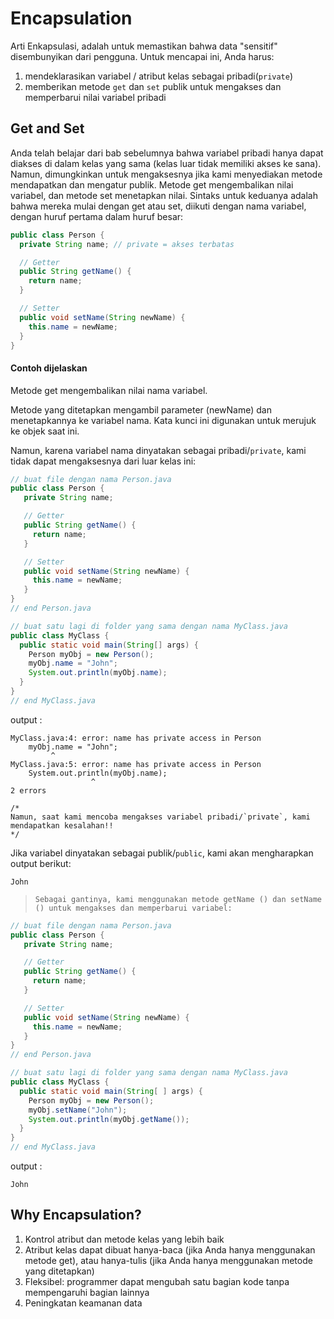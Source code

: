 # Encapsulation
Arti Enkapsulasi, adalah untuk memastikan bahwa data "sensitif" disembunyikan dari pengguna. Untuk mencapai ini, Anda harus:

1. mendeklarasikan variabel / atribut kelas sebagai pribadi(`private`)
1. memberikan metode `get` dan `set` publik untuk mengakses dan memperbarui nilai variabel pribadi

## Get and Set
Anda telah belajar dari bab sebelumnya bahwa variabel pribadi hanya dapat diakses di dalam kelas yang sama (kelas luar tidak memiliki akses ke sana). Namun, dimungkinkan untuk mengaksesnya jika kami menyediakan metode mendapatkan dan mengatur publik.
Metode get mengembalikan nilai variabel, dan metode set menetapkan nilai.
Sintaks untuk keduanya adalah bahwa mereka mulai dengan get atau set, diikuti dengan nama variabel, dengan huruf pertama dalam huruf besar:

```java
public class Person {
  private String name; // private = akses terbatas

  // Getter
  public String getName() {
    return name;
  }

  // Setter
  public void setName(String newName) {
    this.name = newName;
  }
}
```
#### Contoh dijelaskan
Metode get mengembalikan nilai nama variabel.

Metode yang ditetapkan mengambil parameter (newName) dan menetapkannya ke variabel nama. Kata kunci ini digunakan untuk merujuk ke objek saat ini.

Namun, karena variabel nama dinyatakan sebagai pribadi/`private`, kami tidak dapat mengaksesnya dari luar kelas ini:
```java
// buat file dengan nama Person.java
public class Person {
   private String name;

   // Getter
   public String getName() {
     return name;
   }

   // Setter
   public void setName(String newName) {
     this.name = newName;
   }
}
// end Person.java

// buat satu lagi di folder yang sama dengan nama MyClass.java
public class MyClass {
  public static void main(String[] args) {
    Person myObj = new Person();
    myObj.name = "John";
    System.out.println(myObj.name);
  }
}
// end MyClass.java
```
output :
```
MyClass.java:4: error: name has private access in Person
    myObj.name = "John";
         ^
MyClass.java:5: error: name has private access in Person
    System.out.println(myObj.name);
                  ^
2 errors

/*
Namun, saat kami mencoba mengakses variabel pribadi/`private`, kami mendapatkan kesalahan!!
*/
```

Jika variabel dinyatakan sebagai publik/`public`, kami akan mengharapkan output berikut:
```
John
```

> `Sebagai gantinya, kami menggunakan metode getName () dan setName () untuk mengakses dan memperbarui variabel:`
```java
// buat file dengan nama Person.java
public class Person {
   private String name;

   // Getter
   public String getName() {
     return name;
   }

   // Setter
   public void setName(String newName) {
     this.name = newName;
   }
}
// end Person.java

// buat satu lagi di folder yang sama dengan nama MyClass.java
public class MyClass {
  public static void main(String[ ] args) {
    Person myObj = new Person();
    myObj.setName("John");
    System.out.println(myObj.getName());
  }
}
// end MyClass.java
```

output :
```
John
```

## Why Encapsulation?
1. Kontrol atribut dan metode kelas yang lebih baik
1. Atribut kelas dapat dibuat hanya-baca (jika Anda hanya menggunakan metode get), atau hanya-tulis (jika Anda hanya menggunakan metode yang ditetapkan)
1. Fleksibel: programmer dapat mengubah satu bagian kode tanpa mempengaruhi bagian lainnya
1. Peningkatan keamanan data


